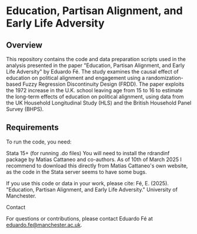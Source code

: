 # Education, Partisan Alignment, and Early Life Adversity

## Overview

This repository contains the code and data preparation scripts used in the analysis presented in the paper "Education, Partisan Alignment, and Early Life Adversity" by Eduardo Fé. The study examines the causal effect of education on political alignment and engagement using a randomization-based Fuzzy Regression Discontinuity Design (FRDD). The paper exploits the 1972 increase in the U.K. school leaving age from 15 to 16 to estimate the long-term effects of education on political alignment, using data from the UK Household Longitudinal Study (HLS) and the British Household Panel Survey (BHPS).

## Requirements

To run the code, you need:

Stata 15+ (for running .do files)
You will need to install the rdrandinf package by Matias Cattaneo and co-authors. As of 10th of March 2025 I recommend to download this directly from Matias Cattaneo's own website, as the code in the Stata server seems to have some bugs. 


If you use this code or data in your work, please cite:
Fé, E. (2025). "Education, Partisan Alignment, and Early Life Adversity." University of Manchester.

Contact

For questions or contributions, please contact Eduardo Fé at eduardo.fe@manchester.ac.uk.

